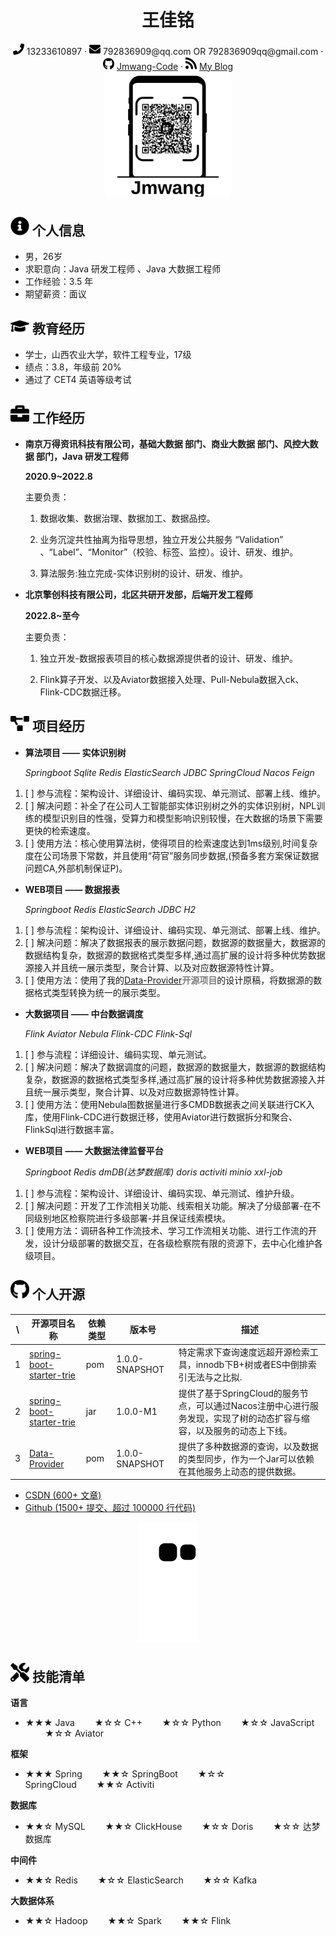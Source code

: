 <center>
  <div class="container">
    <div class="info"><center>
      <h1>王佳铭</h1>
      <div class="contact-info">
        <span>
          <img src="https://raw.githubusercontent.com/Jmwang-Code/Jmwang-Code/main/assets/icon/phone-solid.svg" width="18px">
          13233610897
        </span>
        ·
        <span>
          <img src="https://raw.githubusercontent.com/Jmwang-Code/Jmwang-Code/main/assets/icon/envelope-solid.svg" width="18px">
          792836909@qq.com OR 792836909qq@gmail.com
        </span>
        ·
        <span>
          <img src="https://raw.githubusercontent.com/Jmwang-Code/Jmwang-Code/main/assets/icon/github-brands.svg" width="18px">
          <a href="https://github.com/Jmwang-Code">Jmwang-Code</a>
        </span>
        ·
        <span>
          <img src="https://raw.githubusercontent.com/Jmwang-Code/Jmwang-Code/main/assets/icon/rss-solid.svg" width="18px">
          <a href="https://blog.csdn.net/jj89929665?type=blog">My Blog</a>
        </span>
      </div></center>
    </div>
    <div class="qr-code">
      <img src="websiteplanet-qr.svg" width="200px">
    </div>
  </div>
</center>



## <img src="https://raw.githubusercontent.com/Jmwang-Code/Jmwang-Code/main/assets/icon/info-circle-solid.svg" width="30px"> 个人信息

- 男，26岁
- 求职意向：Java 研发工程师 、Java 大数据工程师
- 工作经验：3.5 年
- 期望薪资：面议

## <img src="https://raw.githubusercontent.com/Jmwang-Code/Jmwang-Code/main/assets/icon/graduation-cap-solid.svg" width="30px"> 教育经历

- 学士，山西农业大学，软件工程专业，17级
- 绩点：3.8，年级前 20%
- 通过了 CET4 英语等级考试

## <img src="https://raw.githubusercontent.com/Jmwang-Code/Jmwang-Code/main/assets/icon/briefcase-solid.svg" width="30px"> 工作经历

- **南京万得资讯科技有限公司，基础大数据 部门、商业大数据 部门、风控大数据 部门，Java 研发工程师**

  **2020.9~2022.8**

  主要负责：

  1. 数据收集、数据治理、数据加工、数据品控。

  2. 业务沉淀共性抽离为指导思想，独立开发公共服务 “Validation” 、“Label”、“Monitor”（校验、标签、监控）。设计、研发、维护。

  3. 算法服务:独立完成-实体识别树的设计、研发、维护。


- **北京擎创科技有限公司，北区共研开发部，后端开发工程师**

  **2022.8~至今**

  主要负责：

  1. 独立开发-数据报表项目的核心数据源提供者的设计、研发、维护。

  2. Flink算子开发、以及Aviator数据接入处理、Pull-Nebula数据入ck、Flink-CDC数据迁移。

## <img src="https://raw.githubusercontent.com/Jmwang-Code/Jmwang-Code/main/assets/icon/project-diagram-solid.svg" width="30px"> 项目经历

- **算法项目 —— 实体识别树**

  *Springboot Sqlite Redis ElasticSearch JDBC SpringCloud Nacos Feign*

1. [ ] 参与流程：架构设计、详细设计、编码实现、单元测试、部署上线、维护。
2. [ ] 解决问题：补全了在公司人工智能部实体识别树之外的实体识别树，NPL训练的模型识别目的性强，受算力和模型影响识别较慢，在大数据的场景下需要更快的检索速度。
3. [ ] 使用方法：核心使用算法树，使得项目的检索速度达到1ms级别,时间复杂度在公司场景下常数，并且使用“荷官”服务同步数据,(预备多套方案保证数据问题CA,外部机制保证P)。

- **WEB项目 —— 数据报表**

  *Springboot Redis ElasticSearch JDBC H2*

1. [ ] 参与流程：架构设计、详细设计、编码实现、单元测试、部署上线、维护。
2. [ ] 解决问题：解决了数据报表的展示数据问题，数据源的数据量大，数据源的数据结构复杂，数据源的数据格式类型多样,通过高扩展的设计将多种优势数据源接入并且统一展示类型，聚合计算、以及对应数据源特性计算。
3. [ ] 使用方法：使用了我的<span style="color:grey;">[Data-Provider](https://github.com/Jmwang-Code/Data-Provider)**开源项目**</span>的设计原稿，将数据源的数据格式类型转换为统一的展示类型。

- **大数据项目 —— 中台数据调度**

  *Flink Aviator Nebula Flink-CDC Flink-Sql*

1. [ ] 参与流程：详细设计、编码实现、单元测试。
2. [ ] 解决问题：解决了数据调度的问题，数据源的数据量大，数据源的数据结构复杂，数据源的数据格式类型多样,通过高扩展的设计将多种优势数据源接入并且统一展示类型，聚合计算、以及对应数据源特性计算。
3. [ ] 使用方法：使用Nebula图数据量进行多CMDB数据表之间关联进行CK入库，使用Flink-CDC进行数据迁移，使用Aviator进行数据拆分和聚合、FlinkSql进行数据丰富。

- **WEB项目 —— 大数据法律监督平台**

  *Springboot Redis dmDB(达梦数据库) doris activiti minio xxl-job*

1. [ ] 参与流程：架构设计、详细设计、编码实现、单元测试、维护升级。
2. [ ] 解决问题：开发了工作流相关功能、线索相关功能。解决了分级部署-在不同级别地区检察院进行多级部署-并且保证线索模块。
3. [ ] 使用方法：调研各种工作流技术、学习工作流相关功能、进行工作流的开发，设计分级部署的数据交互，在各级检察院有限的资源下，去中心化维护各级项目。

## <img src="https://raw.githubusercontent.com/Jmwang-Code/Jmwang-Code/main/assets/icon/github-brands.svg" width="30px"> 个人开源

| \   | 开源项目名称                                                                             | 依赖类型 | 版本号            | 描述                                                            |
|-----|------------------------------------------------------------------------------------|------|----------------|-----------|
| 1   | [spring-boot-starter-trie](https://github.com/Jmwang-Code/spring-boot-starter-trie) | pom  | 1.0.0-SNAPSHOT | 特定需求下查询速度远超开源检索工具，innodb下B+树或者ES中倒排索引无法与之比拟.                       |
| 2   | [spring-boot-starter-trie](https://github.com/Jmwang-Code/spring-boot-trie-service) | jar  | 1.0.0-M1       | 提供了基于SpringCloud的服务节点，可以通过Nacos注册中心进行服务发现，实现了树的动态扩容与缩容，以及服务的动态上下线。 |
| 3   | [Data-Provider](https://github.com/Jmwang-Code/Data-Provider) | pom  | 1.0.0-SNAPSHOT | 提供了多种数据源的查询，以及数据的类型同步，作为一个Jar可以依赖在其他服务上动态的提供数据。               |

- [CSDN (600+ 文章)](https://blog.csdn.net/jj89929665)
- [Github (1500+ 提交、超过 100000 行代码) ](https://github.com/Jmwang-code)

<center><img src="https://raw.githubusercontent.com/Jmwang-Code/Jmwang-Code/main/assets/github-contribution-grid-snake.svg" alt="snake"></center>



## <img src="https://raw.githubusercontent.com/Jmwang-Code/Jmwang-Code/main/assets/icon/tools-solid.svg" width="30px"> 技能清单

**语言**

- ★★★ Java&nbsp;&nbsp;&nbsp;&nbsp;&nbsp;&nbsp;&nbsp;&nbsp;★☆☆ C++&nbsp;&nbsp;&nbsp;&nbsp;&nbsp;&nbsp;&nbsp;&nbsp;★☆☆ Python&nbsp;&nbsp;&nbsp;&nbsp;&nbsp;&nbsp;&nbsp;&nbsp;★☆☆ JavaScript &nbsp;&nbsp;&nbsp;&nbsp;&nbsp;&nbsp;&nbsp;&nbsp;★☆☆ Aviator

**框架**

- ★★★ Spring&nbsp;&nbsp;&nbsp;&nbsp;&nbsp;&nbsp;&nbsp;&nbsp;★★☆ SpringBoot&nbsp;&nbsp;&nbsp;&nbsp;&nbsp;&nbsp;&nbsp;&nbsp;★☆☆ SpringCloud&nbsp;&nbsp;&nbsp;&nbsp;&nbsp;&nbsp;&nbsp;&nbsp;★★☆ Activiti

**数据库**

- ★★☆ MySQL&nbsp;&nbsp;&nbsp;&nbsp;&nbsp;&nbsp;&nbsp;&nbsp;★★☆ ClickHouse&nbsp;&nbsp;&nbsp;&nbsp;&nbsp;&nbsp;&nbsp;&nbsp;★☆☆ Doris&nbsp;&nbsp;&nbsp;&nbsp;&nbsp;&nbsp;&nbsp;&nbsp;★☆☆ 达梦数据库

**中间件**

- ★★☆ Redis&nbsp;&nbsp;&nbsp;&nbsp;&nbsp;&nbsp;&nbsp;&nbsp;★☆☆ ElasticSearch&nbsp;&nbsp;&nbsp;&nbsp;&nbsp;&nbsp;&nbsp;&nbsp;★☆☆ Kafka

**大数据体系**

- ★★☆ Hadoop&nbsp;&nbsp;&nbsp;&nbsp;&nbsp;&nbsp;&nbsp;&nbsp;★★☆ Spark&nbsp;&nbsp;&nbsp;&nbsp;&nbsp;&nbsp;&nbsp;&nbsp;★★☆ Flink